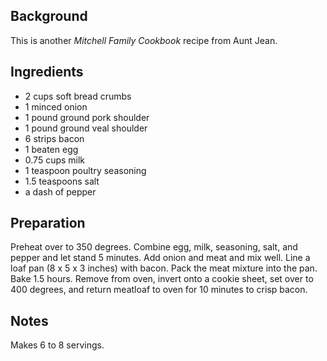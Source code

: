 <!--
title: Best meat loaf ever
created: 25 February 2005 - 8:35 am
updated: 25 February 2005 - 8:35 am
slug: meatloaf
tags: recipes
-->

## Background ##

This is another _Mitchell Family Cookbook_ recipe from Aunt Jean.

## Ingredients ##

* 2 cups soft bread crumbs
* 1 minced onion
* 1 pound ground pork shoulder
* 1 pound ground veal shoulder
* 6 strips bacon
* 1 beaten egg
* 0.75 cups milk
* 1 teaspoon poultry seasoning
* 1.5 teaspoons salt
* a dash of pepper

## Preparation ##

Preheat over to 350 degrees. Combine egg, milk, seasoning, salt, and pepper and
let stand 5 minutes. Add onion and meat and mix well. Line a loaf pan (8 x 5 x 3
inches) with bacon. Pack the meat mixture into the pan. Bake 1.5 hours. Remove
from oven, invert onto a cookie sheet, set over to 400 degrees, and return
meatloaf to oven for 10 minutes to crisp bacon.

## Notes ##

Makes 6 to 8 servings.
